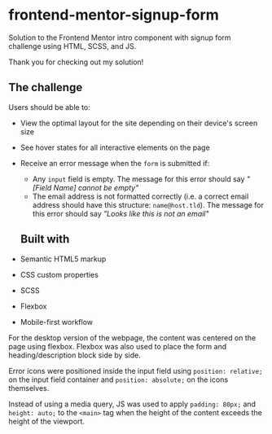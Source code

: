 # frontend-mentor-signup-form
Solution to the Frontend Mentor intro component with signup form challenge using HTML, SCSS, and JS.

Thank you for checking out my solution!

## The challenge

Users should be able to:

- View the optimal layout for the site depending on their device's screen size
- See hover states for all interactive elements on the page
- Receive an error message when the `form` is submitted if:
  - Any `input` field is empty. The message for this error should say *"[Field Name] cannot be empty"*
  - The email address is not formatted correctly (i.e. a correct email address should have this structure: `name@host.tld`). The message for this error should say *"Looks like this is not an email"*
  
  ## Built with

- Semantic HTML5 markup
- CSS custom properties
- SCSS
- Flexbox
- Mobile-first workflow

For the desktop version of the webpage, the content was centered on the page using flexbox. Flexbox was also used to place the form and heading/description block side by side.

Error icons were positioned inside the input field using `position: relative;` on the input field container and `position: absolute;` on the icons themselves.

Instead of using a media query, JS was used to apply `padding: 80px;` and `height: auto;` to the `<main>` tag when the height of the content exceeds the height of the viewport.
